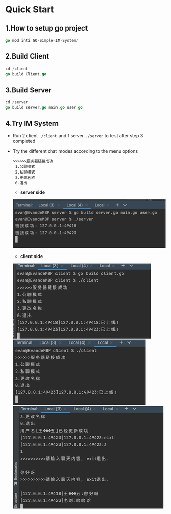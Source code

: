 # Quick Start

## 1.How to setup go project
```go
go mod inti GO-Simple-IM-System/
```

## 2.Build Client
```go
cd /client
go build Client.go
```

## 3.Build Server
```go
cd /server
go build server.go main.go user.go
```

## 4.Try IM System
 - Run 2 client ``./client`` and 1 server ``./server`` to test after step 3 completed
 - Try the different chat modes according to the menu options
   ```text
   >>>>>>服务器链接成功
    1.公聊模式
    2.私聊模式
    3.更改名称
    0.退出
   ```
     -  **server side**
   
    ![img.png](img.png)
   
     - **client side**
   
    ![img_1.png](img_1.png)
    ![img_2.png](img_2.png)
    ![img_3.png](img_3.png)
